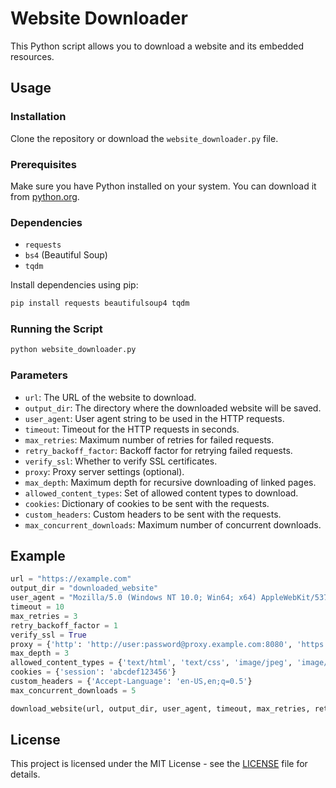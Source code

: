 
# Website Downloader

This Python script allows you to download a website and its embedded resources.

## Usage

### Installation

Clone the repository or download the `website_downloader.py` file.

### Prerequisites

Make sure you have Python installed on your system. You can download it from [python.org](https://www.python.org/downloads/).

### Dependencies

- `requests`
- `bs4` (Beautiful Soup)
- `tqdm`

Install dependencies using pip:

```bash
pip install requests beautifulsoup4 tqdm
```

### Running the Script

```python
python website_downloader.py
```

### Parameters

- `url`: The URL of the website to download.
- `output_dir`: The directory where the downloaded website will be saved.
- `user_agent`: User agent string to be used in the HTTP requests.
- `timeout`: Timeout for the HTTP requests in seconds.
- `max_retries`: Maximum number of retries for failed requests.
- `retry_backoff_factor`: Backoff factor for retrying failed requests.
- `verify_ssl`: Whether to verify SSL certificates.
- `proxy`: Proxy server settings (optional).
- `max_depth`: Maximum depth for recursive downloading of linked pages.
- `allowed_content_types`: Set of allowed content types to download.
- `cookies`: Dictionary of cookies to be sent with the requests.
- `custom_headers`: Custom headers to be sent with the requests.
- `max_concurrent_downloads`: Maximum number of concurrent downloads.

## Example

```python
url = "https://example.com"
output_dir = "downloaded_website"
user_agent = "Mozilla/5.0 (Windows NT 10.0; Win64; x64) AppleWebKit/537.36 (KHTML, like Gecko) Chrome/58.0.3029.110 Safari/537.3"
timeout = 10
max_retries = 3
retry_backoff_factor = 1
verify_ssl = True
proxy = {'http': 'http://user:password@proxy.example.com:8080', 'https': 'https://user:password@proxy.example.com:8080'}
max_depth = 3
allowed_content_types = {'text/html', 'text/css', 'image/jpeg', 'image/png', 'image/gif'}
cookies = {'session': 'abcdef123456'}
custom_headers = {'Accept-Language': 'en-US,en;q=0.5'}
max_concurrent_downloads = 5

download_website(url, output_dir, user_agent, timeout, max_retries, retry_backoff_factor, verify_ssl, proxy, max_depth, allowed_content_types, cookies, custom_headers, max_concurrent_downloads)
```

## License

This project is licensed under the MIT License - see the [LICENSE](LICENSE) file for details.
```
